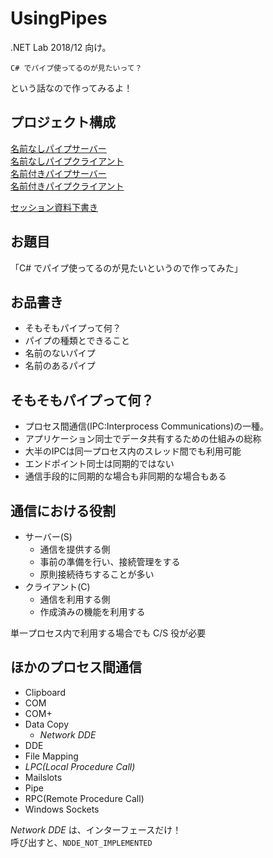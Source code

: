 # UsingPipes

.NET Lab 2018/12 向け。

`C# でパイプ使ってるのが見たいって？`

という話なので作ってみるよ！

## プロジェクト構成

[名前なしパイプサーバー](AnonimousPipeServer/)  
[名前なしパイプクライアント]()  
[名前付きパイプサーバー]()  
[名前付きパイプクライアント]()

[セッション資料下書き]()



## お題目

「C# でパイプ使ってるのが見たいというので作ってみた」

## お品書き

- そもそもパイプって何？
- パイプの種類とできること
- 名前のないパイプ
- 名前のあるパイプ

## そもそもパイプって何？

- プロセス間通信(IPC:Interprocess Communications)の一種。
- アプリケーション同士でデータ共有するための仕組みの総称
- 大半のIPCは同一プロセス内のスレッド間でも利用可能
- エンドポイント同士は同期的ではない
- 通信手段的に同期的な場合も非同期的な場合もある

## 通信における役割

- サーバー(S)
  - 通信を提供する側
  - 事前の準備を行い、接続管理をする
  - 原則接続待ちすることが多い
- クライアント(C)
  - 通信を利用する側
  - 作成済みの機能を利用する

単一プロセス内で利用する場合でも C/S 役が必要

## ほかのプロセス間通信

- Clipboard
- COM
- COM+
- Data Copy
  - *Network DDE*
- DDE
- File Mapping
- *LPC(Local Procedure Call)*
- Mailslots
- Pipe
- RPC(Remote Procedure Call)
- Windows Sockets

*Network DDE* は、インターフェースだけ！  
呼び出すと、`NDDE_NOT_IMPLEMENTED`
